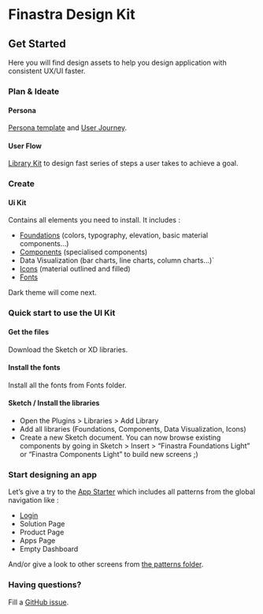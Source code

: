 # Finastra Design Kit
## Get Started

Here you will find design assets to help you design application with consistent UX/UI faster.

### Plan & Ideate
#### Persona
[Persona template](ideate/persona/) and [User Journey](ideate/user-journey/).

#### User Flow
[Library Kit](ideate/user-flow/) to design fast series of steps a user takes to achieve a goal.



### Create
#### Ui Kit
Contains all elements you need to install.
It includes :
- [Foundations](design/foundations/) (colors, typography, elevation, basic material components…)
- [Components](design/components) (specialised components)
- Data Visualization (bar charts, line charts, column charts…)`
- [Icons](design/foundations/icons) (material outlined and filled)
- [Fonts](design/foundations/fonts)

Dark theme will come next.


### Quick start to use the UI Kit
#### Get the files
Download the Sketch or XD libraries.

#### Install the fonts
Install all the fonts from Fonts folder.

#### Sketch / Install the libraries
- Open the Plugins > Libraries > Add Library
- Add all libraries (Foundations, Components, Data Visualization, Icons)
- Create a new Sketch document. You can now browse existing components by going in Sketch > Insert > “Finastra Foundations Light” or “Finastra Components Light” to build new screens ;)


### Start designing an app 
Let’s give a try to the [App Starter](/design/apps/app-starter/) which includes all patterns from the global navigation like :
- [Login](design/patterns/login/)
- Solution Page
- Product Page
- Apps Page
- Empty Dashboard

And/or give a look to other screens from [the patterns folder](design/patterns/).


### Having questions?
Fill a [GitHub issue](issues/new).
